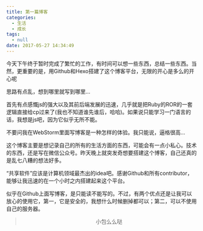 ```yaml
---
title: 第一篇博客
categories:
  - 生活
  - 成长
tags:
  - null
date: 2017-05-27 14:34:49
---
```


今天下午终于暂时完成了繁忙的工作，有时间可以想一些东西，总结一些东西。当然，更重要的是，用Github和Hexo搭建了这个博客平台，无限的开心是多么的开心呢

思路有点乱，想到哪里就写到哪里...

首先有点感慨js的强大以及其前后端发展的迅速，几乎就是把Ruby的ROR的一套逻辑直接给cp过来了(我也不知道谁先谁后，哈哈)。如果说只能学习一门语言的话，我想是js吧，因为它似乎无所不能。

不要问我在WebStorm里面写博客是一种怎样的体验。我只能说，逼格很高...

这个博客主要是想记录自己的所有的生活方面的东西，可能会有一点小私心。技术的东西，还是写在微信公众号。昨天晚上就突发奇想要搭建这个博客，自己还真的是乱七八糟的想法好多。

“共享软件”应该是计算机领域最杰出的idea吧。感谢Github和所有contributor，能够让我迅速的在一个小时之内搭建起来这个平台。

似乎在Github上面写博客，是只能读不能写的。不过，有两个优点还是让我可以放心的使用它，第一，它是安全的，我想什么时候删掉都可以；第二，可以不使用自己的服务器。


><div align=center>小包么么哒</div>
